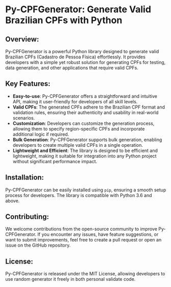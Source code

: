 # Py-CPFGenerator: Generate Valid Brazilian CPFs with Python

## Overview:
Py-CPFGenerator is a powerful Python library designed to generate valid Brazilian CPFs (Cadastro de Pessoa Física) effortlessly. It provides developers with a simple yet robust solution for generating CPFs for testing, data generation, and other applications that require valid CPFs.

## Key Features:
- **Easy-to-use**: Py-CPFGenerator offers a straightforward and intuitive API, making it user-friendly for developers of all skill levels.
- **Valid CPFs**: The generated CPFs adhere to the Brazilian CPF format and validation rules, ensuring their authenticity and usability in real-world scenarios.
- **Customization**: Developers can customize the generation process, allowing them to specify region-specific CPFs and incorporate additional logic if required.
- **Bulk Generation**: Py-CPFGenerator supports bulk generation, enabling developers to create multiple valid CPFs in a single operation.
- **Lightweight and Efficient**: The library is designed to be efficient and lightweight, making it suitable for integration into any Python project without significant performance impact.

## Installation:
Py-CPFGenerator can be easily installed using `pip`, ensuring a smooth setup process for developers. The library is compatible with Python 3.6 and above.

## Contributing:
We welcome contributions from the open-source community to improve Py-CPFGenerator. If you encounter any issues, have feature suggestions, or want to submit improvements, feel free to create a pull request or open an issue on the GitHub repository.

## License:
Py-CPFGenerator is released under the MIT License, allowing developers to use random generator it freely in both personal validate code.
